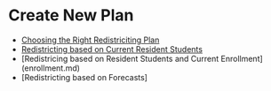 # Create New Plan

* [Choosing the Right Redistriciting Plan](choosePlan.md)
* [Redistricting based on Current Resident Students](residence.md)
* [Redistricing based on Resident Students and Current Enrollment] (enrollment.md)
* [Redistricting based on Forecasts]
